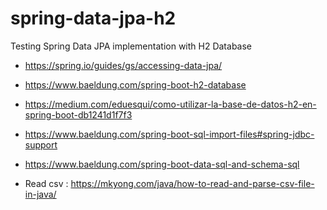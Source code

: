 # spring-data-jpa-h2
Testing Spring Data JPA implementation with H2 Database

- https://spring.io/guides/gs/accessing-data-jpa/
- https://www.baeldung.com/spring-boot-h2-database
- https://medium.com/eduesqui/como-utilizar-la-base-de-datos-h2-en-spring-boot-db1241d1f7f3

- https://www.baeldung.com/spring-boot-sql-import-files#spring-jdbc-support
- https://www.baeldung.com/spring-boot-data-sql-and-schema-sql


- Read csv : https://mkyong.com/java/how-to-read-and-parse-csv-file-in-java/